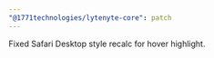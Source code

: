 ```yaml
---
"@1771technologies/lytenyte-core": patch
---
```


Fixed Safari Desktop style recalc for hover highlight.
